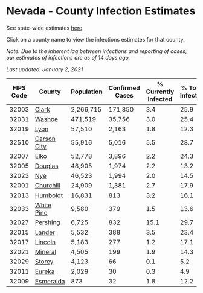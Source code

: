 # Nevada - County Infection Estimates

See state-wide estimates [here](/infections/us-nv).

Click on a county name to view the infections estimates for that county.

*Note: Due to the inherent lag between infections and reporting of cases, our estimates of infections are as of 14 days ago.*

*Last updated: January 2, 2021*

|   FIPS Code |                     County |   Population |   Confirmed Cases |   % Currently Infected |   % Total Infected |
|-------------|----------------------------|--------------|-------------------|------------------------|--------------------|
|       32003 |             [Clark](clark) |    2,266,715 |           171,850 |                    3.4 |               25.9 |
|       32031 |           [Washoe](washoe) |      471,519 |            35,756 |                    3.0 |               25.4 |
|       32019 |               [Lyon](lyon) |       57,510 |             2,163 |                    1.8 |               12.3 |
|       32510 | [Carson City](carson-city) |       55,916 |             5,016 |                    5.5 |               28.7 |
|       32007 |               [Elko](elko) |       52,778 |             3,896 |                    2.2 |               24.3 |
|       32005 |         [Douglas](douglas) |       48,905 |             1,974 |                    2.2 |               13.2 |
|       32023 |                 [Nye](nye) |       46,523 |             1,994 |                    2.0 |               14.5 |
|       32001 |     [Churchill](churchill) |       24,909 |             1,381 |                    2.7 |               17.9 |
|       32013 |       [Humboldt](humboldt) |       16,831 |               813 |                    3.2 |               16.1 |
|       32033 |   [White Pine](white-pine) |        9,580 |               379 |                    1.5 |               13.6 |
|       32027 |       [Pershing](pershing) |        6,725 |               832 |                   15.1 |               29.7 |
|       32015 |           [Lander](lander) |        5,532 |               388 |                    3.5 |               23.4 |
|       32017 |         [Lincoln](lincoln) |        5,183 |               277 |                    1.2 |               17.1 |
|       32021 |         [Mineral](mineral) |        4,505 |               199 |                    1.9 |               14.3 |
|       32029 |           [Storey](storey) |        4,123 |                66 |                    0.1 |                5.2 |
|       32011 |           [Eureka](eureka) |        2,029 |                30 |                    0.3 |                4.9 |
|       32009 |     [Esmeralda](esmeralda) |          873 |                32 |                    1.8 |               12.2 |